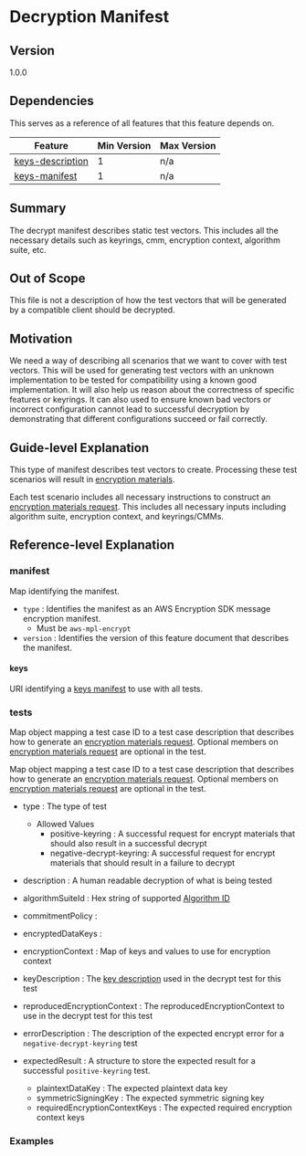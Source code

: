 [//]: # "Copyright Amazon.com Inc. or its affiliates. All Rights Reserved."
[//]: # "SPDX-License-Identifier: CC-BY-SA-4.0"

# Decryption Manifest

## Version

1.0.0

## Dependencies

This serves as a reference of all features that this feature depends on.

| Feature                                  | Min Version | Max Version |
| ---------------------------------------- | ----------- | ----------- |
| [keys-description](./key-description.md) | 1           | n/a         |
| [keys-manifest](./keys-manifest.md)      | 1           | n/a         |

## Summary

The decrypt manifest describes static test vectors.
This includes all the necessary details such as keyrings, cmm, encryption context, algorithm suite, etc.

## Out of Scope

This file is not a description of how the test vectors that will be generated by a compatible client should be decrypted.

## Motivation

We need a way of describing all scenarios that we want to cover with test vectors.
This will be used for generating test vectors with an unknown implementation
to be tested for compatibility using a known good implementation.
It will also help us reason about the correctness of specific features or keyrings.
It can also used to ensure known bad vectors or incorrect configuration cannot lead to successful decryption
by demonstrating that different configurations succeed or fail correctly.

## Guide-level Explanation

This type of manifest describes test vectors to create.
Processing these test scenarios will result in [encryption materials](../structures.md#encryption-materials).

Each test scenario includes all necessary instructions to construct
an [encryption materials request](../cmm-interface.md#encryption-materials-request).
This includes all necessary inputs including algorithm suite, encryption context, and keyrings/CMMs.

## Reference-level Explanation

### manifest

Map identifying the manifest.

- `type` : Identifies the manifest as an AWS Encryption SDK message encryption manifest.
  - Must be `aws-mpl-encrypt`
- `version` : Identifies the version of this feature document that describes the manifest.

#### keys

URI identifying a [keys manifest](./keys-manifest.md) to use with all tests.

### tests

Map object mapping a test case ID to a test case description
that describes how to generate an [encryption materials request](../cmm-interface.md#encryption-materials-request).
Optional members on [encryption materials request](../cmm-interface.md#encryption-materials-request)
are optional in the test.

Map object mapping a test case ID to a test case description
that describes how to generate an [encryption materials request](../cmm-interface.md#encryption-materials-request).
Optional members on [encryption materials request](../cmm-interface.md#encryption-materials-request)
are optional in the test.

- type : The type of test
  - Allowed Values
    - positive-keyring : A successful request for encrypt materials that should also result in a successful decrypt
    - negative-decrypt-keyring: A successful request for encrypt materials that should result in a failure to decrypt
- description : A human readable decryption of what is being tested

- algorithmSuiteId : Hex string of supported [Algorithm ID](../algorithm-suites.md#algorithm-suite-id)
- commitmentPolicy :
- encryptedDataKeys :
- encryptionContext : Map of keys and values to use for encryption context
- keyDescription : The [key description](./key-description.md) used in the decrypt test for this test
- reproducedEncryptionContext : The reproducedEncryptionContext to use in the decrypt test for this test
- errorDescription : The description of the expected encrypt error for a `negative-decrypt-keyring` test
- expectedResult : A structure to store the expected result for a successful `positive-keyring` test.
  - plaintextDataKey : The expected plaintext data key
  - symmetricSigningKey : The expected symmetric signing key
  - requiredEncryptionContextKeys : The expected required encryption context keys

### Examples

```json

```
